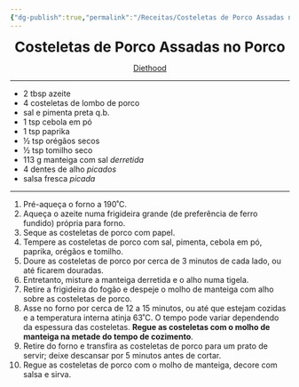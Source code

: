 ```yaml
---
{"dg-publish":true,"permalink":"/Receitas/Costeletas de Porco Assadas no Porco/"}
---
```


<div style="text-align: center;"> <span style="font-size: 26px;"><b> Costeletas de Porco Assadas no Porco </b></span> </div>

<span class="center"> <center> [Diethood](https://diethood.com/oven-baked-bone-in-pork-chops/) </center></span>

---
-  2 tbsp azeite
- 4 costeletas de lombo de porco
- sal e pimenta preta q.b.
- 1 tsp cebola em pó
- 1 tsp paprika
- ½ tsp orégãos secos
- ½ tsp tomilho seco
- 113 g manteiga com sal *derretida*
- 4 dentes de alho *picados*
- salsa fresca *picada*
---
1. Pré-aqueça o forno a 190˚C.
2. Aqueça o azeite numa frigideira grande (de preferência de ferro fundido) própria para forno.
3. Seque as costeletas de porco com papel.
4. Tempere as costeletas de porco com sal, pimenta, cebola em pó, paprika, orégãos e tomilho.
5. Doure as costeletas de porco por cerca de 3 minutos de cada lado, ou até ficarem douradas.
6. Entretanto, misture a manteiga derretida e o alho numa tigela.
7. Retire a frigideira do fogão e despeje o molho de manteiga com alho sobre as costeletas de porco.
8. Asse no forno por cerca de 12 a 15 minutos, ou até que estejam cozidas e a temperatura interna atinja 63˚C. O tempo pode variar dependendo da espessura das costeletas. **Regue as costeletas com o molho de manteiga na metade do tempo de cozimento**.
9. Retire do forno e transfira as costeletas de porco para um prato de servir; deixe descansar por 5 minutos antes de cortar.
10. Regue as costeletas de porco com o molho de manteiga, decore com salsa e sirva.